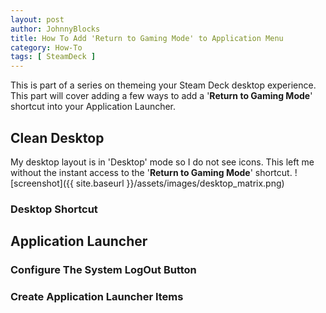 ```yaml
---
layout: post
author: JohnnyBlocks
title: How To Add 'Return to Gaming Mode' to Application Menu
category: How-To
tags: [ SteamDeck ] 
---
```


This is part of a series on themeing your Steam Deck desktop experience.  This part will cover adding a few ways to add a '**Return to Gaming Mode**' shortcut into your Application Launcher.

<!--more-->

## Clean Desktop

My desktop layout is in 'Desktop' mode so I do not see icons.  This left me without the instant access to the '**Return to Gaming Mode**' shortcut.
![screenshot]({{ site.baseurl }}/assets/images/desktop_matrix.png)  

### Desktop Shortcut

## Application Launcher

### Configure The System LogOut Button

### Create Application Launcher Items
